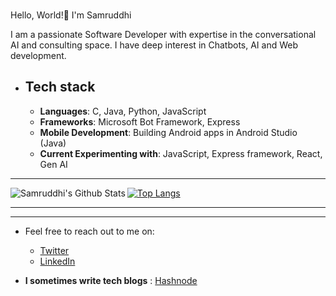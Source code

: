 
### <p align="center">
  Hello, World!👋 I'm Samruddhi 
</p>
  
I am a passionate Software Developer with expertise in the conversational AI and consulting space. I have deep interest in Chatbots, AI and Web development.


- ## Tech stack

  - **Languages**: C, Java, Python, JavaScript
  - **Frameworks**: Microsoft Bot Framework, Express
  - **Mobile Development**: Building Android apps in Android Studio (Java)
  - **Current Experimenting with**: JavaScript, Express framework, React, Gen AI

---


<img align="left" alt="Samruddhi's Github Stats" src="https://github-readme-stats.vercel.app/api?username=samrudhi0909&show_icons=true&hide_border=true" />

[![Top Langs](https://github-readme-stats.vercel.app/api/top-langs/?username=samrudhi0909&layout=compact)](https://github.com/samrudhi0909/github-readme-stats)


---

---



- Feel free to reach out to me on:

  - [Twitter](https://twitter.com/Samruddhi0909)
  - [LinkedIn](https://www.linkedin.com/in/samruddhi-sangale-21680a1b1/)
    
- **I sometimes write tech blogs** : [Hashnode](https://samrudhi0909.hashnode.dev)
